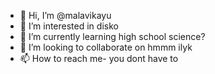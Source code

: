 - 👋 Hi, I’m @malavikayu
- 👀 I’m interested in disko
- 🌱 I’m currently learning high school science?
- 💞️ I’m looking to collaborate on hmmm ilyk
- 📫 How to reach me- you dont have to

<!---
malavikayu/malavikayu is a ✨ special ✨ repository because its `README.md` (this file) appears on your GitHub profile.
You can click the Preview link to take a look at your changes.
--->
